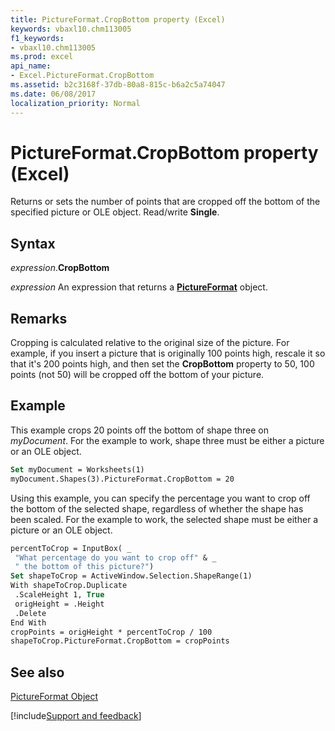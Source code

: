 ```yaml
---
title: PictureFormat.CropBottom property (Excel)
keywords: vbaxl10.chm113005
f1_keywords:
- vbaxl10.chm113005
ms.prod: excel
api_name:
- Excel.PictureFormat.CropBottom
ms.assetid: b2c3168f-37db-80a8-815c-b6a2c5a74047
ms.date: 06/08/2017
localization_priority: Normal
---
```



# PictureFormat.CropBottom property (Excel)

Returns or sets the number of points that are cropped off the bottom of the specified picture or OLE object. Read/write  **Single**.


## Syntax

_expression_.**CropBottom**

 _expression_ An expression that returns a **[PictureFormat](Excel.PictureFormat.md)** object.


## Remarks

Cropping is calculated relative to the original size of the picture. For example, if you insert a picture that is originally 100 points high, rescale it so that it's 200 points high, and then set the  **CropBottom** property to 50, 100 points (not 50) will be cropped off the bottom of your picture.


## Example

This example crops 20 points off the bottom of shape three on  _myDocument_. For the example to work, shape three must be either a picture or an OLE object.


```vb
Set myDocument = Worksheets(1) 
myDocument.Shapes(3).PictureFormat.CropBottom = 20
```

Using this example, you can specify the percentage you want to crop off the bottom of the selected shape, regardless of whether the shape has been scaled. For the example to work, the selected shape must be either a picture or an OLE object.




```vb
percentToCrop = InputBox( _ 
 "What percentage do you want to crop off" & _ 
 " the bottom of this picture?") 
Set shapeToCrop = ActiveWindow.Selection.ShapeRange(1) 
With shapeToCrop.Duplicate 
 .ScaleHeight 1, True 
 origHeight = .Height 
 .Delete 
End With 
cropPoints = origHeight * percentToCrop / 100 
shapeToCrop.PictureFormat.CropBottom = cropPoints
```


## See also


[PictureFormat Object](Excel.PictureFormat.md)

[!include[Support and feedback](~/includes/feedback-boilerplate.md)]